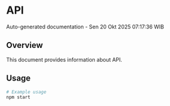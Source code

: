 # API

Auto-generated documentation - Sen 20 Okt 2025 07:17:36 WIB

## Overview

This document provides information about API.

## Usage

```bash
# Example usage
npm start
```
